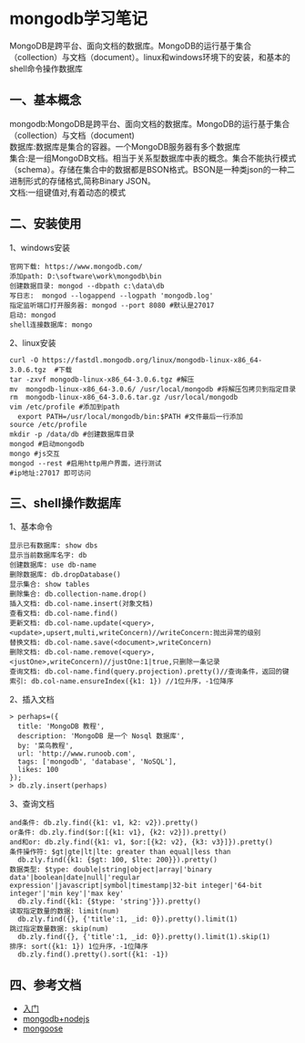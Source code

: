 <!-- 2017/6/15  -->

# mongodb学习笔记

MongoDB是跨平台、面向文档的数据库。MongoDB的运行基于集合（collection）与文档（document）。linux和windows环境下的安装，和基本的shell命令操作数据库

## 一、基本概念

mongodb:MongoDB是跨平台、面向文档的数据库。MongoDB的运行基于集合（collection）与文档（document)</br>
数据库:数据库是集合的容器。一个MongoDB服务器有多个数据库</br>
集合:是一组MongoDB文档。相当于关系型数据库中表的概念。集合不能执行模式（schema）。存储在集合中的数据都是BSON格式。BSON是一种类json的一种二进制形式的存储格式,简称Binary JSON。</br>
文档:一组键值对,有着动态的模式</br>

## 二、安装使用

1、windows安装

```shell
官网下载: https://www.mongodb.com/
添加path: D:\software\work\mongodb\bin
创建数据目录: mongod --dbpath c:\data\db
写日志:  mongod --logappend --logpath 'mongodb.log'
指定监听端口打开服务器: mongod --port 8080 #默认是27017
启动: mongod
shell连接数据库: mongo
```

2、linux安装

```shell
curl -O https://fastdl.mongodb.org/linux/mongodb-linux-x86_64-3.0.6.tgz  #下载
tar -zxvf mongodb-linux-x86_64-3.0.6.tgz #解压
mv  mongodb-linux-x86_64-3.0.6/ /usr/local/mongodb #将解压包拷贝到指定目录
rm  mongodb-linux-x86_64-3.0.6.tar.gz /usr/local/mongodb
vim /etc/profile #添加到path
  export PATH=/usr/local/mongodb/bin:$PATH #文件最后一行添加
source /etc/profile
mkdir -p /data/db #创建数据库目录
mongod #启动mongodb
mongo #js交互
mongod --rest #启用http用户界面，进行测试
#ip地址:27017 即可访问
```

## 三、shell操作数据库

1、基本命令

```shell
显示已有数据库: show dbs
显示当前数据库名字: db
创建数据库: use db-name
删除数据库: db.dropDatabase()
显示集合: show tables
删除集合: db.collection-name.drop()
插入文档: db.col-name.insert(对象文档)
查看文档: db.col-name.find()
更新文档: db.col-name.update(<query>,<update>,upsert,multi,writeConcern)//writeConcern:抛出异常的级别
替换文档: db.col-name.save(<document>,writeConcern)
删除文档: db.col-name.remove(<query>,<justOne>,writeConcern)//justOne:1|true,只删除一条记录
查询文档: db.col-name.find(query.projection).pretty()//查询条件，返回的键
索引: db.col-name.ensureIndex({k1: 1}) //1位升序，-1位降序
```

2、插入文档

```shell
> perhaps=({
  title: 'MongoDB 教程', 
  description: 'MongoDB 是一个 Nosql 数据库',
  by: '菜鸟教程',
  url: 'http://www.runoob.com',
  tags: ['mongodb', 'database', 'NoSQL'],
  likes: 100
});
> db.zly.insert(perhaps)
```

3、查询文档

```shell
and条件: db.zly.find({k1: v1, k2: v2}).pretty()
or条件: db.zly.find($or:[{k1: v1}, {k2: v2}]).pretty()
and和or: db.zly.find({k1: v1, $or:[{k2: v2}, {k3: v3}]}).pretty()
条件操作符: $gt|gte|lt|lte: greater than equal|less than
  db.zly.find({k1: {$gt: 100, $lte: 200}}).pretty()
数据类型: $type: double|string|object|array|'binary data'|boolean|date|null|'regular expression'|javascript|symbol|timestamp|32-bit integer|'64-bit integer'|'min key'|'max key'
  db.zly.find({k1: {$type: 'string'}}).pretty()
读取指定数量的数据: limit(num)
  db.zly.find({}, {'title':1, _id: 0}).pretty().limit(1)
跳过指定数量数据: skip(num)
  db.zly.find({}, {'title':1, _id: 0}).pretty().limit(1).skip(1)
排序: sort({k1: 1}) 1位升序，-1位降序
  db.zly.find().pretty().sort({k1: -1})
```

## 四、参考文档

- [入门](http://www.runoob.com/mongodb/mongodb-tutorial.html)
- [mongodb+nodejs](http://mongodb.github.io/node-mongodb-native/2.2/tutorials/main/)
- [mongoose](https://github.com/alsotang/node-lessons/tree/master/lesson15)
